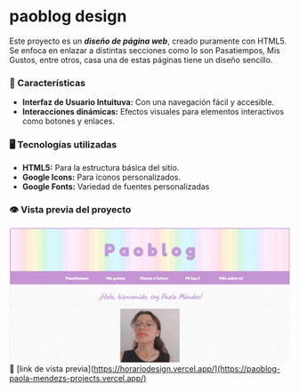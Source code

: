 # paoblog design

Este proyecto es un _**diseño de página web**_, creado puramente con HTML5. Se enfoca en enlazar a distintas secciones como lo son Pasatiempos, Mis Gustos, entre otros, casa una de estas páginas tiene un diseño sencillo.

### 📝 Características
+ **Interfaz de Usuario Intuituva:** Con una navegación fácil y accesible.
+ **Interacciones dinámicas:** Efectos visuales para elementos interactivos como botones y enlaces.

### 🖥️ Tecnologías utilizadas
+ **HTML5:** Para la estructura básica del sitio.
+ **Google Icons:** Para íconos personalizados.
+ **Google Fonts:** Variedad de fuentes personalizadas

### 👁️ Vista previa del proyecto
![Demo](/img/proyecto2.png)
🔗 [link de vista previa](https://horariodesign.vercel.app/](https://paoblog-paola-mendezs-projects.vercel.app/)

